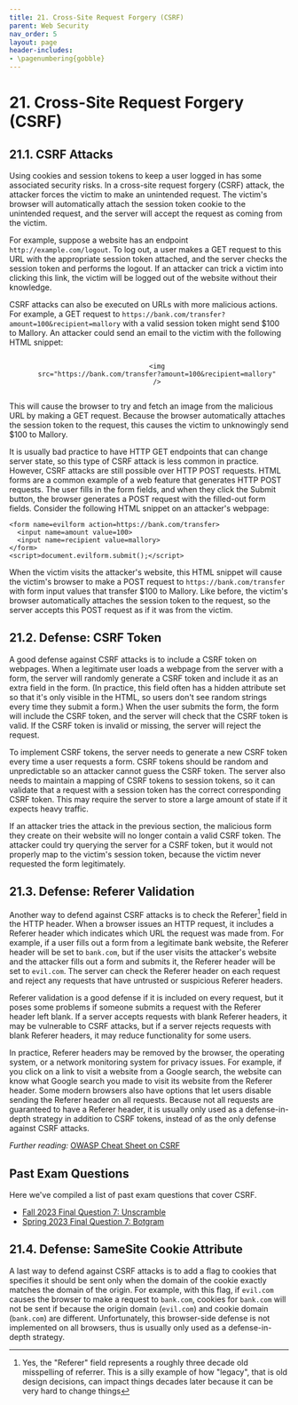 ```yaml
---
title: 21. Cross-Site Request Forgery (CSRF)
parent: Web Security
nav_order: 5
layout: page
header-includes:
- \pagenumbering{gobble}
---
```


# 21. Cross-Site Request Forgery (CSRF)

## 21.1. CSRF Attacks

Using cookies and session tokens to keep a user logged in has some associated security risks. In a cross-site request forgery (CSRF) attack, the attacker forces the victim to make an unintended request. The victim's browser will automatically attach the session token cookie to the unintended request, and the server will accept the request as coming from the victim.

For example, suppose a website has an endpoint `http://example.com/logout`. To log out, a user makes a GET request to this URL with the appropriate session token attached, and the server checks the session token and performs the logout. If an attacker can trick a victim into clicking this link, the victim will be logged out of the website without their knowledge.

CSRF attacks can also be executed on URLs with more malicious actions. For example, a GET request to `https://bank.com/transfer?amount=100&recipient=mallory` with a valid session token might send \$100 to Mallory. An attacker could send an email to the victim with the following HTML snippet:

<p style="text-align: center">
  <code>
    &lt;img
    src=&quot;https://bank.com/transfer?amount=100&amp;recipient=mallory&quot;
    /&gt;
  </code>
</p>

This will cause the browser to try and fetch an image from the malicious URL by making a GET request. Because the browser automatically attaches the session token to the request, this causes the victim to unknowingly send \$100 to Mallory.

It is usually bad practice to have HTTP GET endpoints that can change server state, so this type of CSRF attack is less common in practice. However, CSRF attacks are still possible over HTTP POST requests. HTML forms are a common example of a web feature that generates HTTP POST requests. The user fills in the form fields, and when they click the Submit button, the browser generates a POST request with the filled-out form fields. Consider the following HTML snippet on an attacker's webpage:

```
<form name=evilform action=https://bank.com/transfer>
  <input name=amount value=100>
  <input name=recipient value=mallory>
</form>
<script>document.evilform.submit();</script>
```

When the victim visits the attacker's website, this HTML snippet will cause the victim's browser to make a POST request to `https://bank.com/transfer` with form input values that transfer \$100 to Mallory. Like before, the victim's browser automatically attaches the session token to the request, so the server accepts this POST request as if it was from the victim.

## 21.2. Defense: CSRF Token

A good defense against CSRF attacks is to include a CSRF token on webpages. When a legitimate user loads a webpage from the server with a form, the server will randomly generate a CSRF token and include it as an extra field in the form. (In practice, this field often has a hidden attribute set so that it's only visible in the HTML, so users don't see random strings every time they submit a form.) When the user submits the form, the form will include the CSRF token, and the server will check that the CSRF token is valid. If the CSRF token is invalid or missing, the server will reject the request.

To implement CSRF tokens, the server needs to generate a new CSRF token every time a user requests a form. CSRF tokens should be random and unpredictable so an attacker cannot guess the CSRF token. The server also needs to maintain a mapping of CSRF tokens to session tokens, so it can validate that a request with a session token has the correct corresponding CSRF token. This may require the server to store a large amount of state if it expects heavy traffic.

If an attacker tries the attack in the previous section, the malicious form they create on their website will no longer contain a valid CSRF token. The attacker could try querying the server for a CSRF token, but it would not properly map to the victim's session token, because the victim never requested the form legitimately.

## 21.3. Defense: Referer Validation

Another way to defend against CSRF attacks is to check the Referer[^1] field in the HTTP header. When a browser issues an HTTP request, it includes a Referer header which indicates which URL the request was made from. For example, if a user fills out a form from a legitimate bank website, the Referer header will be set to `bank.com`, but if the user visits the attacker's website and the attacker fills out a form and submits it, the Referer header will be set to `evil.com`. The server can check the Referer header on each request and reject any requests that have untrusted or suspicious Referer headers.

Referer validation is a good defense if it is included on every request, but it poses some problems if someone submits a request with the Referer header left blank. If a server accepts requests with blank Referer headers, it may be vulnerable to CSRF attacks, but if a server rejects requests with blank Referer headers, it may reduce functionality for some users.

In practice, Referer headers may be removed by the browser, the operating system, or a network monitoring system for privacy issues. For example, if you click on a link to visit a website from a Google search, the website can know what Google search you made to visit its website from the Referer header. Some modern browsers also have options that let users disable sending the Referer header on all requests. Because not all requests are guaranteed to have a Referer header, it is usually only used as a defense-in-depth strategy in addition to CSRF tokens, instead of as the only defense against CSRF attacks.

_Further reading:_ [OWASP Cheat Sheet on CSRF](https://owasp.org/www-community/attacks/csrf)

## Past Exam Questions

Here we've compiled a list of past exam questions that cover CSRF.

- [Fall 2023 Final Question 7: Unscramble](https://assets.cs161.org/exams/fa23/fa23final.pdf#page=13)
- [Spring 2023 Final Question 7: Botgram](https://assets.cs161.org/exams/sp23/sp23final.pdf#page=12)

[^1]: Yes, the "Referer" field represents a roughly three decade old misspelling of referrer. This is a silly example of how "legacy", that is old design decisions, can impact things decades later because it can be very hard to change things

## 21.4. Defense: SameSite Cookie Attribute

A last way to defend against CSRF attacks is to add a flag to cookies that specifies it should be sent only when the domain of the cookie exactly matches the domain of the origin. For example, with this flag, if `evil.com` causes the browser to make a request to `bank.com`, cookies for `bank.com` will not be sent if because the origin domain (`evil.com`) and cookie domain (`bank.com`) are different. Unfortunately, this browser-side defense is not implemented on all browsers, thus is usually only used as a defense-in-depth strategy.